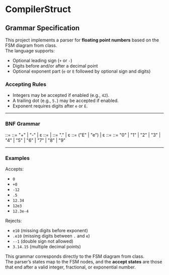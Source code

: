 # CompilerStruct

## Grammar Specification

This project implements a parser for **floating point numbers** based on the FSM diagram from class.  
The language supports:

- Optional leading sign (`+` or `-`)
- Digits before and/or after a decimal point
- Optional exponent part (`e` or `E` followed by optional sign and digits)

### Accepting Rules
- Integers may be accepted if enabled (e.g., `42`).
- A trailing dot (e.g., `5.`) may be accepted if enabled.
- Exponent requires digits after `e` or `E`.

---

### BNF Grammar
<Float> ::= <Sign> <Digits> <Fraction> <Exponent>
<Sign> ::= "+" | "-" | ε
<Digits> ::= <Digit> <Digits> | <Digit>
<Fraction> ::= "." <Digits> | ε
<Exponent> ::= ("E" | "e") <SignedDigits> | ε
<SignedDigits> ::= <Sign> <Digits>
<Digit> ::= "0" | "1" | "2" | "3" | "4"
| "5" | "6" | "7" | "8" | "9"


---

### Examples

Accepts:
- `0`
- `+0`
- `-12`
- `.5`
- `12.34`
- `12e3`
- `12.3e-4`

Rejects:
- `e10` (missing digits before exponent)
- `.e10` (missing digits between `.` and `e`)
- `--1` (double sign not allowed)
- `3.14.15` (multiple decimal points)

This grammar corresponds directly to the FSM diagram from class.  
The parser’s states map to the FSM nodes, and the **accept states** are those that end after a valid integer, fractional, or exponential number.


